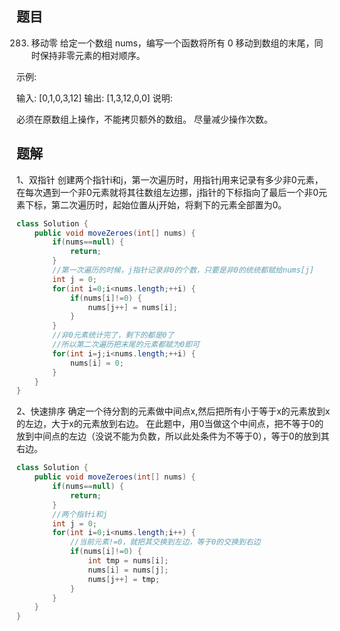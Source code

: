 ﻿## 题目
283. 移动零
给定一个数组 nums，编写一个函数将所有 0 移动到数组的末尾，同时保持非零元素的相对顺序。

示例:

输入: [0,1,0,3,12]
输出: [1,3,12,0,0]
说明:

必须在原数组上操作，不能拷贝额外的数组。
尽量减少操作次数。

## 题解
1、双指针
创建两个指针i和j，第一次遍历时，用指针j用来记录有多少非0元素，在每次遇到一个非0元素就将其往数组左边挪，j指针的下标指向了最后一个非0元素下标，第二次遍历时，起始位置从j开始，将剩下的元素全部置为0。

```java
class Solution {
	public void moveZeroes(int[] nums) {
		if(nums==null) {
			return;
		}
		//第一次遍历的时候，j指针记录非0的个数，只要是非0的统统都赋给nums[j]
		int j = 0;
		for(int i=0;i<nums.length;++i) {
			if(nums[i]!=0) {
				nums[j++] = nums[i];
			}
		}
		//非0元素统计完了，剩下的都是0了
		//所以第二次遍历把末尾的元素都赋为0即可
		for(int i=j;i<nums.length;++i) {
			nums[i] = 0;
		}
	}
}	
```

2、快速排序
确定一个待分割的元素做中间点x,然后把所有小于等于x的元素放到x的左边，大于x的元素放到右边。
在此题中，用0当做这个中间点，把不等于0的放到中间点的左边（没说不能为负数，所以此处条件为不等于0），等于0的放到其右边。

```java
class Solution {
	public void moveZeroes(int[] nums) {
		if(nums==null) {
			return;
		}
		//两个指针i和j
		int j = 0;
		for(int i=0;i<nums.length;i++) {
			//当前元素!=0，就把其交换到左边，等于0的交换到右边
			if(nums[i]!=0) {
				int tmp = nums[i];
				nums[i] = nums[j];
				nums[j++] = tmp;
			}
		}
	}
}	


```

